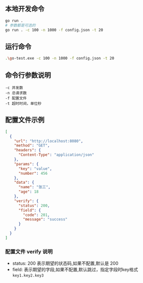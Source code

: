 ## 本地开发命令

```bash
go run .
# 参数都是可选的
go run . -c 100 -n 1000 -f config.json -t 20
```

## 运行命令

```bash
.\go-test.exe -c 100 -n 1000 -f config.json -t 20
```

## 命令行参数说明

```
-c 并发数
-n 总请求数
-f 配置文件
-t 超时时间，单位秒
```

## 配置文件示例

```json
[
  {
    "url": "http://localhost:8080",
    "method": "GET",
    "headers": {
      "Content-Type": "application/json"
    },
    "params": {
      "key": "value",
      "number": 456
    },
    "data": {
      "name": "张三",
      "age": 18
    },
    "verify": {
      "status": 200,
      "field": {
        "code": 201,
        "message": "success"
      }
    }
  }
]
```
### 配置文件 verify 说明
- status: 200 表示期望的状态码,如果不配置,默认是 200
- field: 表示期望的字段,如果不配置,默认跳过，指定字段时key格式`key1.key2.key3`
